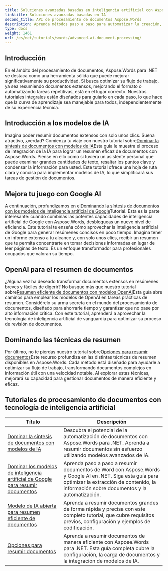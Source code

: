 ```yaml
---
title: Soluciones avanzadas basadas en inteligencia artificial con Aspose.Words para .NET
linktitle: Soluciones avanzadas basadas en IA
second_title: API de procesamiento de documentos Aspose.Words
description: Aprenda métodos paso a paso para automatizar la creación, manipulación y análisis de documentos con conocimientos y capacidades de procesamiento impulsados por IA.
type: docs
weight: 1461
url: /es/net/tutorials/words/advanced-ai-document-processing/
---
```

## Introducción

En el ámbito del procesamiento de documentos, Aspose.Words para .NET se destaca como una herramienta sólida que puede mejorar significativamente su productividad. Si busca optimizar su flujo de trabajo, ya sea resumiendo documentos extensos, mejorando el formato o automatizando tareas repetitivas, está en el lugar correcto. Nuestros tutoriales integrales están diseñados para guiarlo en cada paso, lo que hace que la curva de aprendizaje sea manejable para todos, independientemente de su experiencia técnica.

## Introducción a los modelos de IA

Imagina poder resumir documentos extensos con solo unos clics. Suena atractivo, ¿verdad? Comienza tu viaje con nuestro tutorial sobre[Dominar la síntesis de documentos con modelos de IA](./mastering-document-summarization-ai-model/)Esta guía le muestra el proceso de integración de la IA para lograr un resumen eficaz de documentos con Aspose.Words. Piense en ello como si tuviera un asistente personal que puede examinar grandes cantidades de texto, resaltar los puntos clave y condensar la información para usted. Este tutorial ofrece una hoja de ruta clara y concisa para implementar modelos de IA, lo que simplificará sus tareas de gestión de documentos.

## Mejora tu juego con Google AI

 A continuación, profundizamos en el[Dominando la síntesis de documentos con los modelos de inteligencia artificial de Google](./mastering-document-summarization-google-ai-model/)Tutorial. Esta es la parte interesante: cuando combinas las potentes capacidades de inteligencia artificial de Google con Aspose.Words, desbloqueas un nuevo nivel de eficiencia. Este tutorial te enseña cómo aprovechar la inteligencia artificial de Google para generar resúmenes concisos en poco tiempo. Imagina tener un informe extenso a tu alcance y, con solo unos clics, recibir un resumen que te permita concentrarte en tomar decisiones informadas en lugar de leer páginas de texto. Es un enfoque transformador para profesionales ocupados que valoran su tiempo.

## OpenAI para el resumen de documentos

 ¿Alguna vez ha deseado transformar documentos extensos en resúmenes breves y fáciles de digerir? No busque más que nuestro tutorial sobre[Resumen eficiente de documentos con modelos OpenAI](./efficient-document-summarization-openai-model/)Esta guía abre caminos para emplear los modelos de OpenAI en tareas prácticas de resumen. Considérelo su arma secreta en el mundo del procesamiento de documentos, diseñado para ahorrarle tiempo y garantizar que no pase por alto información crítica. Con este tutorial, aprenderá a aprovechar la tecnología de inteligencia artificial de vanguardia para optimizar su proceso de revisión de documentos.

## Dominando las técnicas de resumen

 Por último, no te pierdas nuestro tutorial sobre[Opciones para resumir documentos](./summarize-documents-options/)Este recurso profundiza en las distintas técnicas de resumen disponibles en Aspose.Words. Cada método está diseñado para ayudarle a optimizar su flujo de trabajo, transformando documentos complejos en información útil con una velocidad notable. Al explorar estas técnicas, mejorará su capacidad para gestionar documentos de manera eficiente y eficaz.

 ## Tutoriales de procesamiento de documentos con tecnología de inteligencia artificial
| Título | Descripción |
| --- | --- |
| [Dominar la síntesis de documentos con modelos de IA](./mastering-document-summarization-ai-model/) | Descubra el potencial de la automatización de documentos con Aspose.Words para .NET. Aprenda a resumir documentos sin esfuerzo utilizando modelos avanzados de IA. |
| [Dominar los modelos de inteligencia artificial de Google para resumir documentos](./mastering-document-summarization-google-ai-model/) | Aprenda paso a paso a resumir documentos de Word con Aspose.Words y Google AI en .NET. Siga esta guía para optimizar la extracción de contenido, la información sobre documentos y la automatización. |
| [Modelo de IA abierta para resumen eficiente de documentos](./efficient-document-summarization-openai-model/) | Aprenda a resumir documentos grandes de forma rápida y precisa con este completo tutorial, que cubre requisitos previos, configuración y ejemplos de codificación. |
| [Opciones para resumir documentos](./summarize-documents-options/) | Aprenda a resumir documentos de manera eficiente con Aspose.Words para .NET. Esta guía completa cubre la configuración, la carga de documentos y la integración de modelos de IA. |
